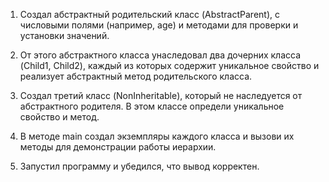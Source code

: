 1. Создал абстрактный родительский класс (AbstractParent), с числовыми полями (например, age) и методами для проверки и установки значений.

2. От этого абстрактного класса унаследовал два дочерних класса (Child1, Child2), каждый из которых содержит уникальное свойство и реализует абстрактный метод родительского класса.

3. Создал третий класс (NonInheritable), который не наследуется от абстрактного родителя. В этом классе определи уникальное свойство и метод.

4. В методе main создал экземпляры каждого класса и вызови их методы для демонстрации работы иерархии.

5. Запустил программу и убедился, что вывод корректен.
